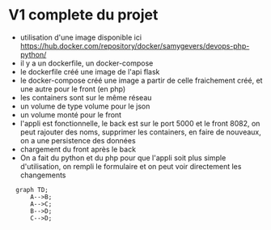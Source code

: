 # V1 complete du projet

- utilisation d'une image disponible ici https://hub.docker.com/repository/docker/samygevers/devops-php-python/
- il y a un dockerfile, un docker-compose
- le dockerfile créé une image de l'api flask
- le docker-compose créé une image a partir de celle fraichement créé, et une autre pour le front (en php)
- les containers sont sur le même réseau
- un volume de type volume pour le json
- un volume monté pour le front
- l'appli est fonctionnelle, le back est sur le port 5000 et le front 8082, on peut rajouter des noms, supprimer les containers, en faire de nouveaux, on a une persistence des données
- chargement du front après le back
- On a fait du python et du php pour que l'appli soit plus simple d'utilisation, on rempli le formulaire et on peut voir directement les changements

```mermaid
  graph TD;
      A-->B;
      A-->C;
      B-->D;
      C-->D;
```